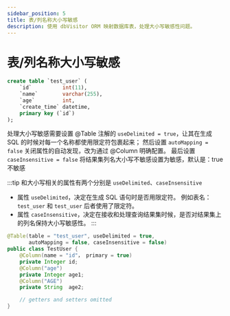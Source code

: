 ```yaml
---
sidebar_position: 5
title: 表/列名称大小写敏感
description: 使用 dbVisitor ORM 映射数据库表，处理大小写敏感性问题。
---
```


# 表/列名称大小写敏感

```sql title='有如下表'
create table `test_user` (
    `id`          int(11),
    `name`        varchar(255),
    `age`         int,
    `create_time` datetime,
    primary key (`id`)
);
```

处理大小写敏感需要设置 @Table 注解的 `useDelimited = true`，让其在生成 SQL 的时候对每一个名称都使用限定符包裹起来；
然后设置 `autoMapping = false` 关闭属性的自动发现，改为通过 @Column 明确配置。
最后设置 `caseInsensitive = false` 将结果集列名大小写不敏感设置为敏感，默认是：true不敏感

:::tip
和大小写相关的属性有两个分别是 `useDelimited`、`caseInsensitive`

- 属性 `useDelimited`，决定在生成 SQL 语句时是否用限定符。
  例如表名：`test_user` 和 `test_user` 后者使用了限定符。
- 属性 `caseInsensitive`，决定在接收和处理查询结果集时候，是否对结果集上的列名保持大小写敏感性。
:::

```java {1,5,7}
@Table(table = "test_user", useDelimited = true,
       autoMapping = false, caseInsensitive = false)
public class TestUser {
    @Column(name = "id"， primary = true)
    private Integer id;
    @Column("age")
    private Integer age1;
    @Column("AGE")
    private String  age2;

    // getters and setters omitted
}
```
